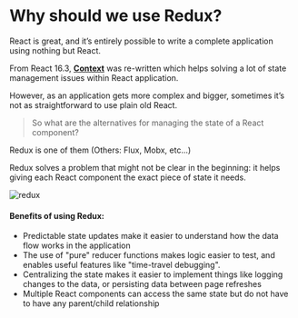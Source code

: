 # Why should we use Redux?

React is great, and it’s entirely possible to write a complete application using nothing but React.

From React 16.3, **[Context](https://reactjs.org/docs/context.html)** was re-written which helps solving a lot of state management issues within React application.

However, as an application gets more complex and bigger, sometimes it’s not as straightforward to use plain old React.

> So what are the alternatives for managing the state of a React component?

Redux is one of them (Others: Flux, Mobx, etc...)

Redux solves a problem that might not be clear in the beginning: it helps giving each React component the exact piece of state it needs.

![redux](/gitbook/images/redux.png)

#### Benefits of using Redux:

* Predictable state updates make it easier to understand how the data flow works in the application
* The use of "pure" reducer functions makes logic easier to test, and enables useful features like "time-travel debugging".
* Centralizing the state makes it easier to implement things like logging changes to the data, or persisting data between page refreshes
* Multiple React components can access the same state but do not have to have any parent/child relationship